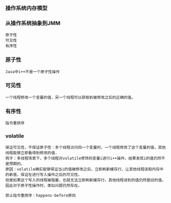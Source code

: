 ### 操作系统内存模型

### 从操作系统抽象到JMM
    原子性
    可见性
    有序性

### 原子性
    Java中i++不是一个原子性操作

### 可见性
    一个线程修改一个变量的值，另一个线程可以获取到被修改之后的正确的值。

### 有序性
    指令重排序

### volatile
    保证可见性，不保证原子性：多个线程访问同一个变量时，一个线程修改了这个变量的值，其他线程能够立即看得到修改的值.
    例子：多线程场景下，多个线程对volatile修饰的变量i进行i++操作，结果发现i的值仍然不是预期的。
    原因：volatile确实能够保证当i的值被修改之后，立即刷新缓存行，让其他线程读取内存中的新值，保证在进行写入操作之后的可见性。
    但是如果这个写入的线程被阻塞，也就无法立即刷新缓存行，其他线程读到的值仍然是旧的值，因此对于原子性操作时，类似问题仍然存在。

    禁止指令重排序：happens-before原则
